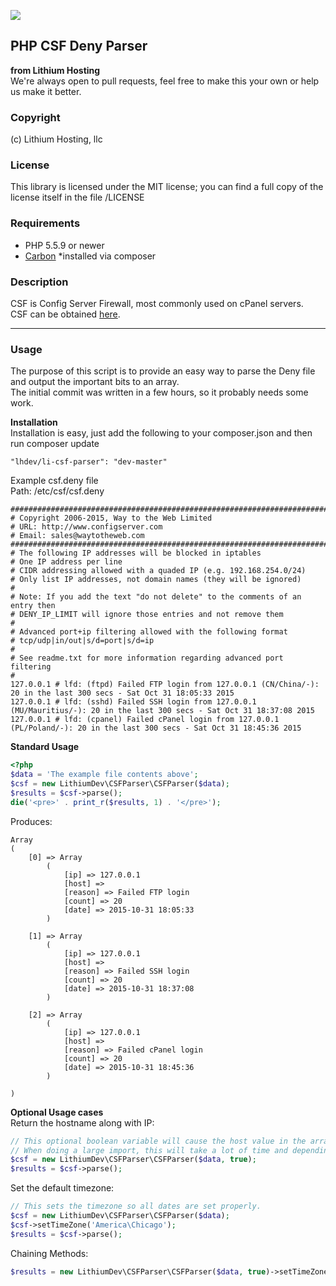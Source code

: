 ![](https://lithiumhosting.com/images/logo_new_black.png)

## PHP CSF Deny Parser
**from Lithium Hosting**  
We're always open to pull requests, feel free to make this your own or help us make it better.

### Copyright
(c) Lithium Hosting, llc

### License
This library is licensed under the MIT license; you can find a full copy of the license itself in the file /LICENSE

### Requirements
* PHP 5.5.9 or newer
* [Carbon](http://carbon.nesbot.com) *installed via composer

### Description
CSF is Config Server Firewall, most commonly used on cPanel servers.  
CSF can be obtained [here](http://configserver.com/cp/csf.html).

* * *

### Usage

The purpose of this script is to provide an easy way to parse the Deny file and output the important bits to an array.  
The initial commit was written in a few hours, so it probably needs some work.

**Installation**  
Installation is easy, just add the following to your composer.json and then run composer update
```
"lhdev/li-csf-parser": "dev-master"
```

Example csf.deny file  
Path: /etc/csf/csf.deny 
```
###############################################################################
# Copyright 2006-2015, Way to the Web Limited
# URL: http://www.configserver.com
# Email: sales@waytotheweb.com
###############################################################################
# The following IP addresses will be blocked in iptables
# One IP address per line
# CIDR addressing allowed with a quaded IP (e.g. 192.168.254.0/24)
# Only list IP addresses, not domain names (they will be ignored)
#
# Note: If you add the text "do not delete" to the comments of an entry then
# DENY_IP_LIMIT will ignore those entries and not remove them
#
# Advanced port+ip filtering allowed with the following format
# tcp/udp|in/out|s/d=port|s/d=ip
#
# See readme.txt for more information regarding advanced port filtering
#
127.0.0.1 # lfd: (ftpd) Failed FTP login from 127.0.0.1 (CN/China/-): 20 in the last 300 secs - Sat Oct 31 18:05:33 2015
127.0.0.1 # lfd: (sshd) Failed SSH login from 127.0.0.1 (MU/Mauritius/-): 20 in the last 300 secs - Sat Oct 31 18:37:08 2015
127.0.0.1 # lfd: (cpanel) Failed cPanel login from 127.0.0.1 (PL/Poland/-): 20 in the last 300 secs - Sat Oct 31 18:45:36 2015
```

**Standard Usage**
```php
<?php
$data = 'The example file contents above';
$csf = new LithiumDev\CSFParser\CSFParser($data);
$results = $csf->parse();
die('<pre>' . print_r($results, 1) . '</pre>');
```
Produces:
```
Array
(
    [0] => Array
        (
            [ip] => 127.0.0.1
            [host] => 
            [reason] => Failed FTP login
            [count] => 20
            [date] => 2015-10-31 18:05:33
        )

    [1] => Array
        (
            [ip] => 127.0.0.1
            [host] => 
            [reason] => Failed SSH login
            [count] => 20
            [date] => 2015-10-31 18:37:08
        )

    [2] => Array
        (
            [ip] => 127.0.0.1
            [host] => 
            [reason] => Failed cPanel login
            [count] => 20
            [date] => 2015-10-31 18:45:36
        )

)
```

**Optional Usage cases**  
Return the hostname along with IP:
```php
// This optional boolean variable will cause the host value in the array to contain the results of gethostbyaddr
// When doing a large import, this will take a lot of time and depending on your server settings can lead to script timeouts.
$csf = new LithiumDev\CSFParser\CSFParser($data, true);
$results = $csf->parse();
```
Set the default timezone:
```php
// This sets the timezone so all dates are set properly.
$csf = new LithiumDev\CSFParser\CSFParser($data);
$csf->setTimeZone('America\Chicago');
$results = $csf->parse();
```
Chaining Methods:
```php
$results = new LithiumDev\CSFParser\CSFParser($data, true)->setTimeZone('America\Chicago')->parse();
```